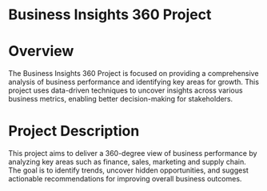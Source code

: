 # Business Insights 360 Project
# Overview
The Business Insights 360 Project is focused on providing a comprehensive analysis of business performance and identifying key areas for growth. This project uses data-driven techniques to uncover insights across various business metrics, enabling better decision-making for stakeholders.
# Project Description
This project aims to deliver a 360-degree view of business performance by analyzing key areas such as finance, sales, marketing and supply chain. The goal is to identify trends, uncover hidden opportunities, and suggest actionable recommendations for improving overall business outcomes.
